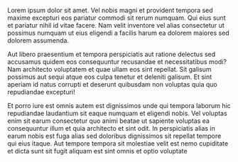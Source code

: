 Lorem ipsum dolor sit amet. Vel nobis magni et provident tempora sed maxime excepturi eos pariatur commodi sit rerum numquam. Qui eius sunt et pariatur nihil id vitae facere. Nam velit inventore vel alias consectetur ut possimus numquam ut eius eligendi a facilis harum ea dolorem maiores sed dolorem assumenda.

Aut libero praesentium et tempora perspiciatis aut ratione delectus sed accusamus quidem eos consequuntur recusandae et necessitatibus modi? Nam architecto voluptatem et quae ullam eos sint repellat. Sit galisum possimus aut sequi atque eos culpa tenetur et deleniti galisum. Et sint aperiam id natus corrupti et deserunt quibusdam non voluptas quia quo repudiandae excepturi!

Et porro iure est omnis autem est dignissimos unde qui tempora laborum hic repudiandae laudantium sit eaque numquam et eligendi nobis. Vel voluptas enim sit earum consectetur quo animi beatae ut sapiente voluptas ea consequuntur illum et quia architecto et sint odit. In perspiciatis alias in earum nobis est fuga alias sed doloribus dignissimos sit repellat tempore qui eius itaque. Aut tempore tempora sit molestiae velit est nemo cupiditate et dicta sunt sit fugit aliquam est sint omnis et optio voluptate